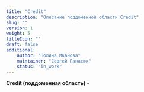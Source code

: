 ```yaml
---
title: "Credit"
description: "Описание поддоменной области Credit"
slug: ""
version: 1
weight: 5
titleIcon: ""
draft: false
additional:
    author: "Полина Иванова"
    maintainer: "Сергей Панасюк"
    status: "in_work"
---
```


**Credit (поддоменная область)** - 